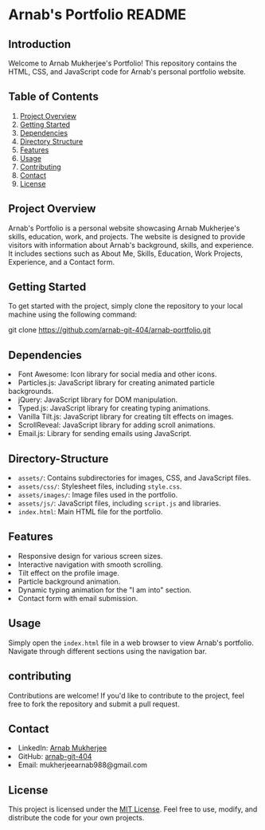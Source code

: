 # Arnab's Portfolio README

## Introduction
Welcome to Arnab Mukherjee's Portfolio! This repository contains the HTML, CSS, and JavaScript code for Arnab's personal portfolio website.

## Table of Contents
1. [Project Overview](#project-overview)
2. [Getting Started](#getting-started)
3. [Dependencies](#dependencies)
4. [Directory Structure](#directory-structure)
5. [Features](#features)
6. [Usage](#usage)
7. [Contributing](#contributing)
8. [Contact](#contact)
9. [License](#license)

## Project Overview
Arnab's Portfolio is a personal website showcasing Arnab Mukherjee's skills, education, work, and projects. The website is designed to provide visitors with information about Arnab's background, skills, and experience. It includes sections such as About Me, Skills, Education, Work Projects, Experience, and a Contact form.

## Getting Started
To get started with the project, simply clone the repository to your local machine using the following command:

git clone https://github.com/arnab-git-404/arnab-portfolio.git

## Dependencies
<li>Font Awesome: Icon library for social media and other icons.</li>
<li>Particles.js: JavaScript library for creating animated particle backgrounds.</li>
    <li>jQuery: JavaScript library for DOM manipulation.</li>
    <li>Typed.js: JavaScript library for creating typing animations.</li>
    <li>Vanilla Tilt.js: JavaScript library for creating tilt effects on images.</li>
    <li>ScrollReveal: JavaScript library for adding scroll animations.</li>
    <li>Email.js: Library for sending emails using JavaScript.</li>
    
## Directory-Structure
<li><code>assets/</code>: Contains subdirectories for images, CSS, and JavaScript files.</li>
    <li><code>assets/css/</code>: Stylesheet files, including <code>style.css</code>.</li>
    <li><code>assets/images/</code>: Image files used in the portfolio.</li>
    <li><code>assets/js/</code>: JavaScript files, including <code>script.js</code> and libraries.</li>
    <li><code>index.html</code>: Main HTML file for the portfolio.</li>

## Features
<li>Responsive design for various screen sizes.</li>
    <li>Interactive navigation with smooth scrolling.</li>
    <li>Tilt effect on the profile image.</li>
    <li>Particle background animation.</li>
    <li>Dynamic typing animation for the "I am into" section.</li>
    <li>Contact form with email submission.</li>

## Usage
<p>Simply open the <code>index.html</code> file in a web browser to view Arnab's portfolio. Navigate through different sections using the navigation bar.</p>

## contributing
<p>Contributions are welcome! If you'd like to contribute to the project, feel free to fork the repository and submit a pull request.</p>

## Contact
<li>LinkedIn: <a href="https://www.linkedin.com/in/arnab000/">Arnab Mukherjee</a></li>
    <li>GitHub: <a href="https://github.com/arnab-git-404">arnab-git-404</a></li>
    <li>Email: mukherjeearnab988@gmail.com</li>

## License
<p>This project is licensed under the <a href="LICENSE">MIT License</a>. Feel free to use, modify, and distribute the code for your own projects.</p>
